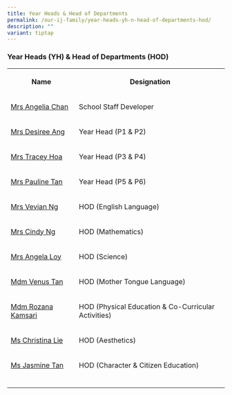 ```yaml
---
title: Year Heads & Head of Departments
permalink: /our-ij-family/year-heads-yh-n-head-of-departments-hod/
description: ""
variant: tiptap
---
```

<h3>Year Heads (YH) &amp; Head of Departments (HOD)</h3>
<table>
<tbody>
<tr>
<th rowspan="1" colspan="1">
<p>Name</p>
</th>
<th rowspan="1" colspan="1">
<p>Designation</p>
</th>
</tr>
<tr>
<td rowspan="1" colspan="1">
<p><a href="mailto:chan_chee_khiang@moe.edu.sg" rel="noopener noreferrer nofollow" target="_blank">Mrs Angelia Chan</a>
</p>
</td>
<td rowspan="1" colspan="1">
<p>School Staff Developer</p>
</td>
</tr>
<tr>
<td rowspan="1" colspan="1">
<p><a href="mailto:long_yin_yin_desiree@moe.edu.sg" rel="noopener noreferrer nofollow" target="_blank">Mrs Desiree Ang</a>
</p>
</td>
<td rowspan="1" colspan="1">
<p>Year Head (P1 &amp; P2)</p>
</td>
</tr>
<tr>
<td rowspan="1" colspan="1">
<p><a href="mailto:berlee_tracey-ann_allyson@moe.edu.sg" rel="noopener noreferrer nofollow" target="_blank">Mrs Tracey Hoa</a>
</p>
</td>
<td rowspan="1" colspan="1">
<p>Year Head (P3 &amp; P4)</p>
</td>
</tr>
<tr>
<td rowspan="1" colspan="1">
<p><a href="mailto:lim_poh_lean_pauline@moe.edu.sg" rel="noopener noreferrer nofollow" target="_blank">Mrs Pauline Tan</a>
</p>
</td>
<td rowspan="1" colspan="1">
<p>Year Head (P5 &amp; P6)</p>
</td>
</tr>
<tr>
<td rowspan="1" colspan="1">
<p><a href="mailto:seow_swee_lin_vevian@moe.edu.sg" rel="noopener noreferrer nofollow" target="_blank">Mrs Vevian Ng</a>
</p>
</td>
<td rowspan="1" colspan="1">
<p>HOD (English Language)</p>
</td>
</tr>
<tr>
<td rowspan="1" colspan="1">
<p><a href="mailto:hou_sook_min_cindy@moe.edu.sg" rel="noopener noreferrer nofollow" target="_blank">Mrs Cindy Ng</a>
</p>
</td>
<td rowspan="1" colspan="1">
<p>HOD (Mathematics)</p>
</td>
</tr>
<tr>
<td rowspan="1" colspan="1">
<p><a href="mailto:chua_poh_heoh_angela@moe.edu.sg" rel="noopener noreferrer nofollow" target="_blank">Mrs Angela Loy</a>
</p>
</td>
<td rowspan="1" colspan="1">
<p>HOD (Science)</p>
</td>
</tr>
<tr>
<td rowspan="1" colspan="1">
<p><a href="mailto:tan_wan_ing_venus@moe.edu.sg" rel="noopener noreferrer nofollow" target="_blank">Mdm Venus Tan</a>
</p>
</td>
<td rowspan="1" colspan="1">
<p>HOD (Mother Tongue Language)</p>
</td>
</tr>
<tr>
<td rowspan="1" colspan="1">
<p><a href="mailto:rozana_kamsari@moe.edu.sg" rel="noopener noreferrer nofollow" target="_blank">Mdm Rozana Kamsari</a>
</p>
</td>
<td rowspan="1" colspan="1">
<p>HOD (Physical Education &amp; Co-Curricular Activities)</p>
</td>
</tr>
<tr>
<td rowspan="1" colspan="1">
<p><a href="mailto:christina_lie@moe.edu.sg" rel="noopener noreferrer nofollow" target="_blank">Ms Christina Lie</a>
</p>
</td>
<td rowspan="1" colspan="1">
<p>HOD (Aesthetics)</p>
</td>
</tr>
<tr>
<td rowspan="1" colspan="1">
<p><a href="mailto:tan_chay_tin_jasmine@moe.edu.sg" rel="noopener noreferrer nofollow" target="_blank">Ms Jasmine Tan</a>
</p>
</td>
<td rowspan="1" colspan="1">
<p>HOD (Character &amp; Citizen Education)</p>
</td>
</tr>
<tr>
<td rowspan="1" colspan="1">
<p></p>
</td>
<td rowspan="1" colspan="1">
<p></p>
</td>
</tr>
</tbody>
</table>
<p></p>
<p></p>